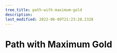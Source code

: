 ```yaml
---
tree_title: path-with-maximum-gold
description: 
last_modified: 2022-06-09T21:23:28.2328
---
```


# Path with Maximum Gold
